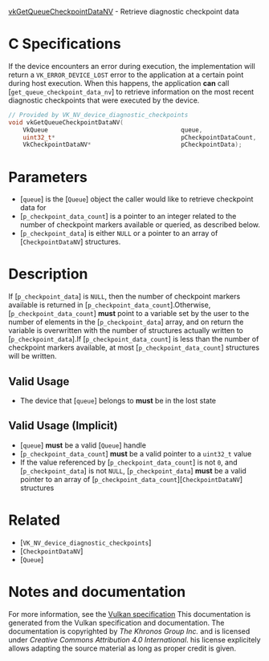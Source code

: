 [vkGetQueueCheckpointDataNV](https://www.khronos.org/registry/vulkan/specs/1.3-extensions/man/html/vkGetQueueCheckpointDataNV.html) - Retrieve diagnostic checkpoint data

# C Specifications
If the device encounters an error during execution, the implementation will
return a `VK_ERROR_DEVICE_LOST` error to the application at a certain
point during host execution.
When this happens, the application  **can**  call
[`get_queue_checkpoint_data_nv`] to retrieve information on the most recent
diagnostic checkpoints that were executed by the device.
```c
// Provided by VK_NV_device_diagnostic_checkpoints
void vkGetQueueCheckpointDataNV(
    VkQueue                                     queue,
    uint32_t*                                   pCheckpointDataCount,
    VkCheckpointDataNV*                         pCheckpointData);
```

# Parameters
- [`queue`] is the [`Queue`] object the caller would like to retrieve checkpoint data for
- [`p_checkpoint_data_count`] is a pointer to an integer related to the number of checkpoint markers available or queried, as described below.
- [`p_checkpoint_data`] is either `NULL` or a pointer to an array of [`CheckpointDataNV`] structures.

# Description
If [`p_checkpoint_data`] is `NULL`, then the number of checkpoint markers
available is returned in [`p_checkpoint_data_count`].Otherwise, [`p_checkpoint_data_count`] **must**  point to a variable set by the
user to the number of elements in the [`p_checkpoint_data`] array, and on
return the variable is overwritten with the number of structures actually
written to [`p_checkpoint_data`].If [`p_checkpoint_data_count`] is less than the number of checkpoint markers
available, at most [`p_checkpoint_data_count`] structures will be written.
## Valid Usage
-    The device that [`queue`] belongs to  **must**  be in the lost state

## Valid Usage (Implicit)
-  [`queue`] **must**  be a valid [`Queue`] handle
-  [`p_checkpoint_data_count`] **must**  be a valid pointer to a `uint32_t` value
-    If the value referenced by [`p_checkpoint_data_count`] is not `0`, and [`p_checkpoint_data`] is not `NULL`, [`p_checkpoint_data`] **must**  be a valid pointer to an array of [`p_checkpoint_data_count`][`CheckpointDataNV`] structures

# Related
- [`VK_NV_device_diagnostic_checkpoints`]
- [`CheckpointDataNV`]
- [`Queue`]

# Notes and documentation
For more information, see the [Vulkan specification](https://www.khronos.org/registry/vulkan/specs/1.3-extensions/html/vkspec.html)
This documentation is generated from the Vulkan specification and documentation.
The documentation is copyrighted by *The Khronos Group Inc.* and is licensed under *Creative Commons Attribution 4.0 International*.
his license explicitely allows adapting the source material as long as proper credit is given.
        
